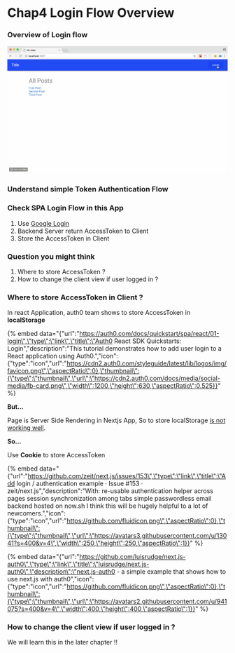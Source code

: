 # Chap4 Login Flow Overview

### Overview of Login flow

![Complete Login Flow](.gitbook/assets/2018-08-20-16.15.30.gif)



### Understand simple Token Authentication Flow



### Check SPA Login Flow in this App

1. Use [Google Login](https://developers.google.com/identity/sign-in/web/server-side-flow) 
2. Backend Server return AccessToken to Client
3. Store the AccessToken in Client

### Question you might think

1. Where to store AccessToken ?
2. How to change the client view if user logged in ?



### Where to store AccessToken in Client ?

In react Application, auth0 team shows to store AccessToken in **localStorage**

{% embed data="{\"url\":\"https://auth0.com/docs/quickstart/spa/react/01-login\",\"type\":\"link\",\"title\":\"Auth0 React SDK Quickstarts: Login\",\"description\":\"This tutorial demonstrates how to add user login to a React application using Auth0.\",\"icon\":{\"type\":\"icon\",\"url\":\"https://cdn2.auth0.com/styleguide/latest/lib/logos/img/favicon.png\",\"aspectRatio\":0},\"thumbnail\":{\"type\":\"thumbnail\",\"url\":\"https://cdn2.auth0.com/docs/media/social-media/fb-card.png\",\"width\":1200,\"height\":630,\"aspectRatio\":0.525}}" %}

**But...** 

Page is Server Side Rendering in Nextjs App, So to store localStorage [is not working well](https://github.com/luisrudge/next.js-auth0/issues/10).

**So...**

Use **Cookie** to store AccessToken

{% embed data="{\"url\":\"https://github.com/zeit/next.js/issues/153\",\"type\":\"link\",\"title\":\"Add login / authentication example · Issue \#153 · zeit/next.js\",\"description\":\"With: re-usable authentication helper across pages session synchronization among tabs simple passwordless email backend hosted on now.sh I think this will be hugely helpful to a lot of newcomers.\",\"icon\":{\"type\":\"icon\",\"url\":\"https://github.com/fluidicon.png\",\"aspectRatio\":0},\"thumbnail\":{\"type\":\"thumbnail\",\"url\":\"https://avatars3.githubusercontent.com/u/13041?s=400&v=4\",\"width\":250,\"height\":250,\"aspectRatio\":1}}" %}

{% embed data="{\"url\":\"https://github.com/luisrudge/next.js-auth0\",\"type\":\"link\",\"title\":\"luisrudge/next.js-auth0\",\"description\":\"next.js-auth0 - a simple example that shows how to use next.js with auth0\",\"icon\":{\"type\":\"icon\",\"url\":\"https://github.com/fluidicon.png\",\"aspectRatio\":0},\"thumbnail\":{\"type\":\"thumbnail\",\"url\":\"https://avatars2.githubusercontent.com/u/941075?s=400&v=4\",\"width\":400,\"height\":400,\"aspectRatio\":1}}" %}



### How to change the client view if user logged in ?

We will learn this in the later chapter !!

